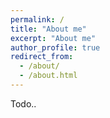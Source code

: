 ```yaml
---
permalink: /
title: "About me"
excerpt: "About me"
author_profile: true
redirect_from: 
  - /about/
  - /about.html
---
```


Todo..